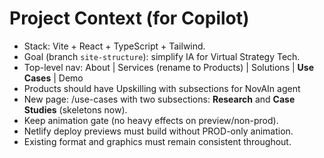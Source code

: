 # Project Context (for Copilot)

- Stack: Vite + React + TypeScript + Tailwind.
- Goal (branch `site-structure`): simplify IA for Virtual Strategy Tech.
- Top-level nav: About | Services (rename to Products) | Solutions | **Use Cases** | Demo
- Products should have Upskilling with subsections for NovAIn agent
- New page: /use-cases with two subsections: **Research** and **Case Studies** (skeletons now).
- Keep animation gate (no heavy effects on preview/non-prod).
- Netlify deploy previews must build without PROD-only animation.
- Existing format and graphics must remain consistent throughout.
